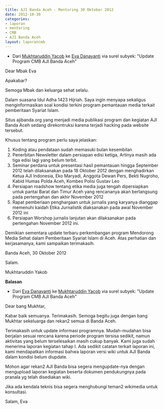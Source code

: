 ```yaml
---
title: AJI Banda Aceh - Mentoring 30 Oktober 2012
date: 2012-10-30
categories:
- laporan
- mentoring
- CMB
- AJI Banda Aceh
layout: laporancmb
---
```


* Dari [Mukhtaruddin Yacob](http://wiki.ciptamedia.org/wiki/Mukhtaruddin_Yacob) ke [Eva Danayanti](http://wiki.ciptamedia.org/wiki/Eva_Danayanti) via surel subyek: "Update Program CMB AJI Banda Aceh"

Dear Mbak Eva

Apakabar?

Semoga Mbak dan keluarga sehat selalu. 

Dalam suasana Idul Adha 1423 Hijriah. Saya ingin menyapa sekaligus menginformasikan soal kondisi 
terkini program pemantauan media terkait pemberitaan Syariat Islam. 

Situs ajibanda.org yang menjadi media publikasi program dan kegiatan AJI Banda Aceh sedang 
direkontruksi karena terjadi hacking pada website tersebut. 

Khusus tentang program perlu saya jelaskan:
1. Koding atau pendataan sudah memasuki bulan kesembilan
2. Penerbitan Newsletter dalam persiapan edisi ketiga, Artinya masih ada tiga edisi lagi 
   yang belum terbit.
3. Seminar perdana untuk presentasi hasil pemantauan hingga September 2012 telah dilaksanakan 
   pada 18 Oktober 2012 dengan menghadirkan Ketua AJI Indonesia, Eko Maryadi, 
   Anggota Dewan Pers,  Bekti Nugroho, Kabid Humas Polda Aceh, Kombes Polisi Gustav Leo
4. Persiapan roadshow tentang etika media juga tengah dipersiapkan untuk pantai Barat dan 
   Timur Aceh yang rencananya akan berlangsung pada pertengahan dan akhir November 2012
5. Rapat pemberiaan penghargaan untuk jurnalis yang karyanya dianggap memenuhi kaidah Etika 
   Jurnalistik diaksanakan pada awal November 2012 ini
6. Persiapan Worshop jurnalis lanjutan akan dilaksanakan pada pertengahan November 2012 ini. 

Demikian sementara update terbaru perkembangan program Mendorong Media Sehat dalam 
Pemberitaan Syariat Islam di Aceh. Atas perhatian dan kerjasamanya, kami sampaikan terimakasih.

Banda Aceh, 30 Oktober 2012

Salam. 

Mukhtaruddin Yakob


**Balasan**

* Dari [Eva Danayanti](http://wiki.ciptamedia.org/wiki/Eva_Danayanti) ke [Mukhtaruddin Yacob](http://wiki.ciptamedia.org/wiki/Mukhtaruddin_Yacob) via surel subyek: "Update Program CMB AJI Banda Aceh"

Dear bang Mukhtar,

Kabar baik semuanya. Terimakasih. Semoga begitu juga dengan bang Mukhtar sekeluarga dan rekan2 
semua di Banda Aceh.

Terimakasih untuk update informasi programnya. Mudah-mudahan bisa berjalan sesuai rencana karena periode 
program tersisa sedikit, namun aktivitas  yang belum terselesaikan  masih cukup banyak. Kami juga sudah 
menerima laporan kegiatan tahap I. Ada sedikit catatan terkait laporan ini, kami mendapatkan 
informasi bahwa laporan versi wiki untuk AJI Banda dalam kondisi belum diupdate. 

Mohon agar rekan2 AJI Banda bisa segera mengupdate-nya dengan mengupload laporan kegiatan beserta dokumen 
pendukungnya pada pranala yg telah disediakan wiki.

Jika ada kendala teknis bisa segera menghubungi teman2 wikimedia untuk konsultasi.

Salam,
Eva
